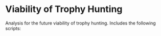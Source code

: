 # Viability of Trophy Hunting
Analysis for the future viability of trophy hunting. 
Includes the following scripts:

